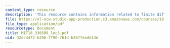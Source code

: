 ```yaml
---
content_type: resource
description: 'This resource contains information related to finite difference approximation. '
file: https://ol-ocw-studio-app-production.s3.amazonaws.com/courses/18-336-numerical-methods-for-partial-differential-equations-spring-2009/32dc4472b2967f90761db3677eade13e_MIT18_336S09_lec5.pdf
file_type: application/pdf
resourcetype: Document
title: MIT18_336S09_lec5.pdf
uid: 32dc4472-b296-7f90-761d-b3677eade13e
---
```

